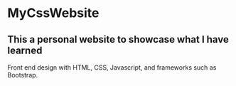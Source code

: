 # MyCssWebsite

## This a personal website to showcase what I have learned

Front end design with HTML, CSS, Javascript, and frameworks such as Bootstrap.
